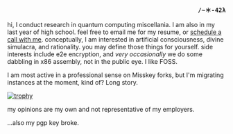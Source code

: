 <h3 align="right"><code>/~＊-42λ</code></h3>


hi, I conduct research in quantum computing miscellania. I am also in my last year of high school. feel free to email me for my resume, or [schedule a call with me](https://cal.com/fractalmachina/professional). conceptually, I am interested in artificial consciousness, divine simulacra, and rationality. you may define those things for yourself. side interests include e2e encryption, and *very occasionally* we do some dabbling in x86 assembly, not in the public eye. I like FOSS.

I am most active in a professional sense on Misskey forks, but I'm migrating instances at the moment, kind of? Long story.

[![trophy](https://github-profile-trophy.vercel.app/?username=synthesis0x42&theme=onedark&no-bg=true&margin-w=12&title=MultiLanguage,Experience,Stars,Commits&no-frame=true)](https://github.com/ryo-ma/github-profile-trophy)

my opinions are my own and not representative of my employers.

...also my pgp key broke.
